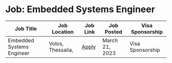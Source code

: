 # Job: Embedded Systems Engineer

| Job Title | Job Location | Job Link | Job Posted | Visa Sponsorship |
| --- | --- | --- | --- | --- |
| Embedded Systems Engineer | Volos, Thessalia, | [Apply](https://apply.workable.com/centaur-analytics-inc/j/0DA7124426/) | March 21, 2023 | Visa Sponsorship |
